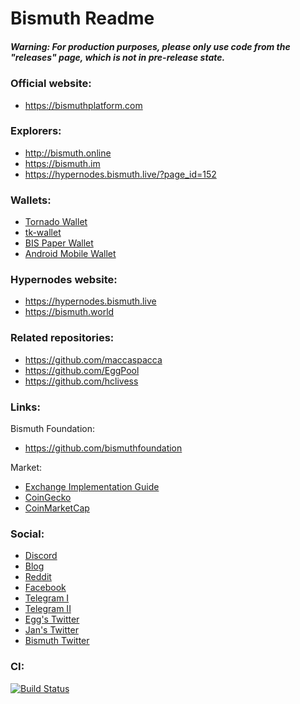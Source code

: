 Bismuth Readme
=======
##### Warning: For production purposes, please only use code from the "releases" page, which is not in pre-release state.

### Official website:
* https://bismuthplatform.com

### Explorers:
* http://bismuth.online
* https://bismuth.im
* https://hypernodes.bismuth.live/?page_id=152

### Wallets:
* [Tornado Wallet](https://github.com/bismuthfoundation/TornadoWallet)
* [tk-wallet](https://github.com/bismuthfoundation/tk-wallet)
* [BIS Paper Wallet](https://github.com/AngainorDev/BIS-Paper)
* [Android Mobile Wallet](https://github.com/redDwarf03/my_bismuth_wallet)

### Hypernodes website:
* https://hypernodes.bismuth.live
* https://bismuth.world

### Related repositories: 
* https://github.com/maccaspacca
* https://github.com/EggPool
* https://github.com/hclivess

### Links:

Bismuth Foundation: 
* https://github.com/bismuthfoundation

Market:
* [Exchange Implementation Guide](https://github.com/bismuthfoundation/Bismuth-FAQ/blob/master/Exchanges/How_to_Implement.md)
* [CoinGecko](https://www.coingecko.com/en/coins/bismuth)
* [CoinMarketCap](https://coinmarketcap.com/currencies/bismuth/)

### Social:
* [Discord](https://discord.gg/dKVZd4z)
* [Blog](https://hypernodes.bismuth.live/?page_id=20)
* [Reddit](https://www.reddit.com/r/cryptobismuth)
* [Facebook](https://web.facebook.com/cryptobismuth)
* [Telegram I](https://t.me/cryptobismuth)
* [Telegram II](https://t.me/bismuthplatform)
* [Egg's Twitter](https://twitter.com/EggPoolNet)
* [Jan's Twitter](https://twitter.com/bismuthdev)
* [Bismuth Twitter](https://twitter.com/BismuthPlatform)


### CI:
[![Build Status](https://travis-ci.org/bismuthfoundation/Bismuth.svg?branch=master)](https://travis-ci.org/bismuthfoundation/Bismuth)
